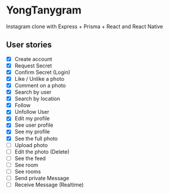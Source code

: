 # YongTanygram

Instagram clone with Express + Prisma + React and React Native

## User stories

- [x] Create account
- [x] Request Secret
- [x] Confirm Secret (Login)
- [x] Like / Unlike a photo
- [x] Comment on a photo
- [x] Search by user
- [x] Search by location
- [x] Follow 
- [x] Unfollow User
- [x] Edit my profile
- [x] See user profile
- [x] See my profile
- [x] See the full photo
- [ ] Upload photo
- [ ] Edit the photo (Delete)
- [ ] See the feed 
- [ ] See room
- [ ] See rooms
- [ ] Send private Message
- [ ] Receive Message (Realtime) 
